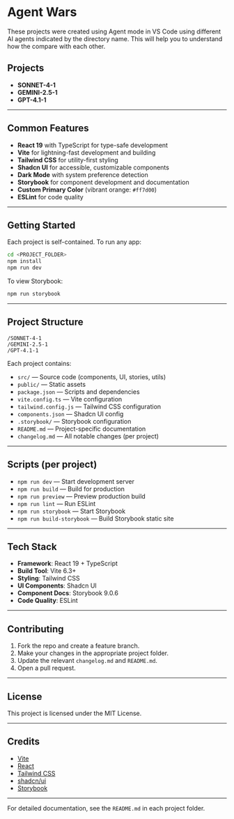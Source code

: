 # Agent Wars 
These projects were created using Agent mode in VS Code using different AI agents indicated by the directory name.
This will help you to understand how the compare with each other.

## Projects

- **SONNET-4-1**
- **GEMINI-2.5-1**
- **GPT-4.1-1**

---

## Common Features

- **React 19** with TypeScript for type-safe development
- **Vite** for lightning-fast development and building
- **Tailwind CSS** for utility-first styling
- **Shadcn UI** for accessible, customizable components
- **Dark Mode** with system preference detection
- **Storybook** for component development and documentation
- **Custom Primary Color** (vibrant orange: `#ff7d00`)
- **ESLint** for code quality

---

## Getting Started

Each project is self-contained. To run any app:

```bash
cd <PROJECT_FOLDER>
npm install
npm run dev
```

To view Storybook:

```bash
npm run storybook
```

---

## Project Structure

```
/SONNET-4-1
/GEMINI-2.5-1
/GPT-4.1-1
```

Each project contains:
- `src/` — Source code (components, UI, stories, utils)
- `public/` — Static assets
- `package.json` — Scripts and dependencies
- `vite.config.ts` — Vite configuration
- `tailwind.config.js` — Tailwind CSS configuration
- `components.json` — Shadcn UI config
- `.storybook/` — Storybook configuration
- `README.md` — Project-specific documentation
- `changelog.md` — All notable changes (per project)

---

## Scripts (per project)

- `npm run dev` — Start development server
- `npm run build` — Build for production
- `npm run preview` — Preview production build
- `npm run lint` — Run ESLint
- `npm run storybook` — Start Storybook
- `npm run build-storybook` — Build Storybook static site

---

## Tech Stack

- **Framework**: React 19 + TypeScript
- **Build Tool**: Vite 6.3+
- **Styling**: Tailwind CSS
- **UI Components**: Shadcn UI
- **Component Docs**: Storybook 9.0.6
- **Code Quality**: ESLint

---

## Contributing

1. Fork the repo and create a feature branch.
2. Make your changes in the appropriate project folder.
3. Update the relevant `changelog.md` and `README.md`.
4. Open a pull request.

---

## License

This project is licensed under the MIT License.

---

## Credits

- [Vite](https://vite.dev/)
- [React](https://react.dev/)
- [Tailwind CSS](https://tailwindcss.com/)
- [shadcn/ui](https://ui.shadcn.com/)
- [Storybook](https://storybook.js.org/)

---

For detailed documentation, see the `README.md` in each project folder.
